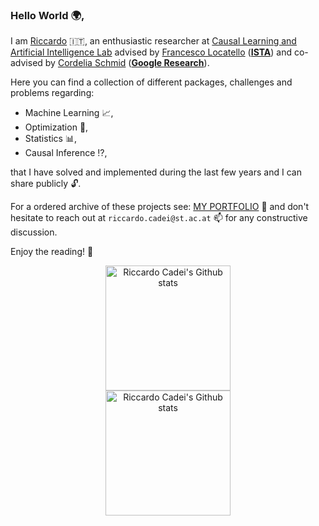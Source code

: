 ### Hello World :earth_africa:,
I am [Riccardo](https://www.riccardocadei.com/) :it:, an enthusiastic researcher at [Causal Learning and Artificial Intelligence Lab](https://ista.ac.at/en/research/locatello-group/) advised by [Francesco Locatello](https://www.francescolocatello.com/) ([**ISTA**](https://ista.ac.at/home)) and co-advised by [Cordelia Schmid](https://scholar.google.com/citations?user=IvqCXP4AAAAJ&hl=en) ([**Google Research**](https://research.google/)). 

<!--Through my research, I aim to scale Causal Representation Learning to real-world applications to (i) shed new light on some of the most important open challenges in Artificial Intelligence --i.e., Robustness, Transferability, and Fairness-- and (ii) directly answer to causal tasks on unstructured data with positive and direct impact on public health.

In July 2020, I graduated (BSc) in Mathematical Engineering at [Politecnico di Milano](https://www.mate.polimi.it/im/), and in March 2023 I graduated (MSc) in Data Science at [EPFL](https://www.epfl.ch/education/master/programs/data-science/) after 3 internships, in both industry and academia, several research experiences and a visiting period at [Harvard University](https://www.harvard.edu/) for my Master's Thesis, where I was following hired as a research fellow. -->

Here you can find a collection of different packages, challenges and problems regarding:
- Machine Learning :chart_with_upwards_trend:, 
- Optimization :dart:,
- Statistics :bar_chart:,
- Causal Inference :interrobang:,

that I have solved and implemented during the last few years and I can share publicly 🔓.

For a ordered archive of these projects see: [MY PORTFOLIO](https://www.riccardocadei.com/projects/) :file_folder: and don't hesitate to reach out at `riccardo.cadei@st.ac.at` :mailbox: for any constructive discussion.

Enjoy the reading! :book:

<!-- Light Mode -->
<div align="center"> 
<a href="https://github.com/anuraghazra/github-readme-stats#gh-light-mode-only">
<img height=200 src="https://github-readme-stats-git-masterrstaa-rickstaa.vercel.app/api?username=riccardocadei&show_icons=true&count_private=true&line_height=28&hide_border=true&card_width=450&include_all_commits=true&role=owner,collaborator&exclude_repo=github-readme-stats&theme=default#gh-light-mode-only" alt="Riccardo Cadei's Github stats" />
</a>
</div>

<!-- Dark Mode -->
<div align="center"> 
<a href="https://github.com/anuraghazra/github-readme-stats#gh-dark-mode-only">
<img height=200 src="https://github-readme-stats-git-masterrstaa-rickstaa.vercel.app/api?username=riccardocadei&show_icons=true&count_private=true&line_height=28&hide_border=true&card_width=450&include_all_commits=true&role=owner,collaborator&exclude_repo=github-readme-stats&theme=dark&bg_color=000000#gh-dark-mode-only" alt="Riccardo Cadei's Github stats" />
</a>
</div>

<!-- <img src="https://komarev.com/ghpvc/?username=riccardocadei&style=flat-square&color=blue" alt=""/> -->
